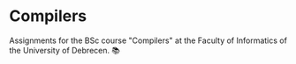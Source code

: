 # Compilers

Assignments for the BSc course "Compilers" at the Faculty of Informatics of the University of Debrecen. :books:
